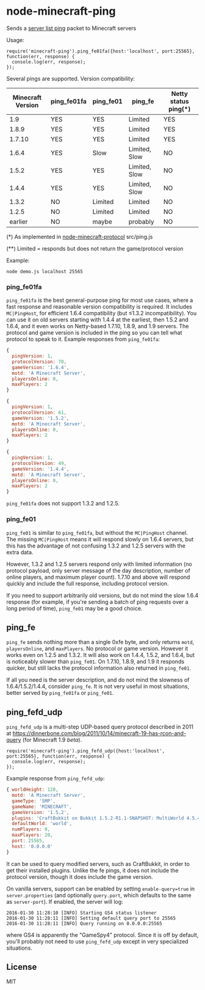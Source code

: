 # node-minecraft-ping

Sends a [server list ping](http://wiki.vg/Server_List_Ping#1.6) packet to Minecraft servers

Usage:

    require('minecraft-ping').ping_fe01fa({host:'localhost', port:25565}, function(err, response) {
      console.log(err, response);
    });

Several pings are supported. Version compatibility:

| Minecraft Version | ping_fe01fa   | ping_fe01     | ping_fe       | Netty status ping(*)
| -------------     | ------------- | ------------- | ------------- | -------------
| 1.9               | YES           | YES           | Limited       | YES
| 1.8.9             | YES           | YES           | Limited       | YES
| 1.7.10            | YES           | YES           | Limited       | YES
| 1.6.4             | YES           | Slow          | Limited, Slow | NO
| 1.5.2             | YES           | YES           | Limited, Slow | NO
| 1.4.4             | YES           | YES           | Limited, Slow | NO
| 1.3.2             | NO            | Limited       | Limited       | NO
| 1.2.5             | NO            | Limited       | Limited       | NO
| earlier           | NO            | maybe         | probably      | NO

(*) As implemented in [node-minecraft-protocol](https://github.com/PrismarineJS/node-minecraft-protocol) src/ping.js

(**) Limited = responds but does not return the game/protocol version

Example:

    node demo.js localhost 25565

### ping_fe01fa

`ping_fe01fa` is the best general-purpose ping for most use cases, where a fast response and
reasonable version compatibility is required. It includes `MC|PingHost`,
for efficient 1.6.4 compatibility (but ≤1.3.2 incompatibility). You can use it on old servers
starting with 1.4.4 at the earliest, then 1.5.2 and 1.6.4, and it even works on Netty-based
1.7.10, 1.8.9, and 1.9 servers. The protocol and game version is included in the ping so you
can tell what protocol to speak to it. Example responses from `ping_fe01fa`:

```javascript
{
  pingVersion: 1,
  protocolVersion: 78,
  gameVersion: '1.6.4',
  motd: 'A Minecraft Server',
  playersOnline: 0,
  maxPlayers: 2
}

{
  pingVersion: 1,
  protocolVersion: 61,
  gameVersion: '1.5.2',
  motd: 'A Minecraft Server',
  playersOnline: 0,
  maxPlayers: 2
}

{
  pingVersion: 1,
  protocolVersion: 49,
  gameVersion: '1.4.4',
  motd: 'A Minecraft Server',
  playersOnline: 0,
  maxPlayers: 2
}
```

`ping_fe01fa` does not support 1.3.2 and 1.2.5.

### ping_fe01

`ping_fe01` is similar to `ping_fe01fa`, but without the `MC|PingHost` channel. The missing
`MC|PingHost` means it will respond slowly on 1.6.4 servers, but this has the advantage of
not confusing 1.3.2 and 1.2.5 servers with the extra data.

However, 1.3.2 and 1.2.5 servers respond only with limited information (no protocol payload,
only server message of the day description, number of online players, and maximum player count).
1.7.10 and above will respond quickly and include the full response, including protocol version.

If you need to support arbitrarily old versions, but do not mind the slow 1.6.4 response (for example,
if you're sending a batch of ping requests over a long period of time), `ping_fe01` may be a good choice.

## ping_fe

`ping_fe` sends nothing more than a single 0xfe byte, and only returns `motd`, `playersOnline`, and
`maxPlayers`. No protocol or game version. However it works even on 1.2.5 and 1.3.2. It will also
work on 1.4.4, 1.5.2, and 1.6.4, but is noticeably slower than `ping_fe01`. On 1.7.10, 1.8.9, and 1.9
it responds quicker, but still lacks the protocol information also returned in `ping_fe01`.

If all you need is the server description, and do not mind the slowness of 1.6.4/1.5.2/1.4.4, consider
`ping_fe`. It is not very useful in most situations, better served by `ping_fe01fa` or `ping_fe01`.


## ping_fefd_udp

`ping_fefd_udp` is a multi-step UDP-based query protocol described in 2011 at
https://dinnerbone.com/blog/2011/10/14/minecraft-19-has-rcon-and-query (for Minecraft 1.9 *beta*).

    require('minecraft-ping').ping_fefd_udp({host:'localhost', port:25565}, function(err, response) {
      console.log(err, response);
    });

Example response from `ping_fefd_udp`:

```javascript
{ worldHeight: 128,
  motd: 'A Minecraft Server',
  gameType: 'SMP',
  gameName: 'MINECRAFT',
  gameVersion: '1.5.2',
  plugins: 'CraftBukkit on Bukkit 1.5.2-R1.1-SNAPSHOT: MultiWorld 4.5.4; SilkSpawners 3.2.2; OpenInv 2.0.2; EnchantMore 2.0; WorldEdit 5.5.6',
  defaultWorld: 'world',
  numPlayers: 0,
  maxPlayers: 20,
  port: 25565,
  host: '0.0.0.0'
}
```

It can be used to query modified servers, such as CraftBukkit, in order to get their installed plugins.
Unlike the fe pings, it does not include the protocol version, though it does include the game version.

On vanilla servers, support can be enabled by setting `enable-query=true` in `server.properties`
(and optionally `query.port`, which defaults to the same as `server-port`). If enabled, the server will log:

```
2016-01-30 11:28:10 [INFO] Starting GS4 status listener
2016-01-30 11:28:11 [INFO] Setting default query port to 25565
2016-01-30 11:28:11 [INFO] Query running on 0.0.0.0:25565
```

where GS4 is apparently the "GameSpy4" protocol. Since it is off by default, you'll probably
not need to use `ping_fefd_udp` except in very specialized situations.

## License

MIT


